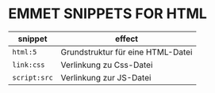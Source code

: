 # EMMET SNIPPETS FOR HTML

| snippet | effect |
| --- | --- |
| `html:5` | Grundstruktur für eine HTML-Datei |
| `link:css` | Verlinkung zu Css-Datei |
| `script:src` | Verlinkung zur JS-Datei |
